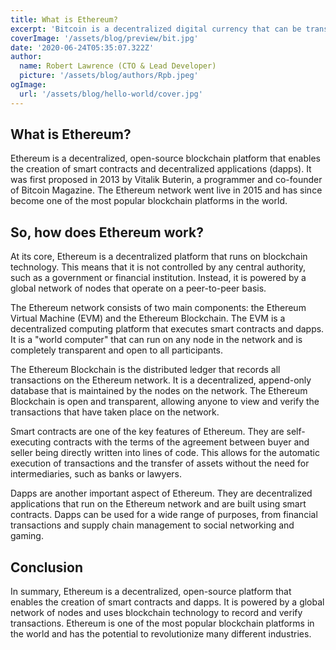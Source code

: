 ```yaml
---
title: What is Ethereum?
excerpt: 'Bitcoin is a decentralized digital currency that can be transferred on the peer-to-peer bitcoin network. Bitcoin transactions are verified by network nodes through cryptography and recorded in a public distributed ledger called a blockchain. ...'
coverImage: '/assets/blog/preview/bit.jpg'
date: '2020-06-24T05:35:07.322Z'
author: 
  name: Robert Lawrence (CTO & Lead Developer)
  picture: '/assets/blog/authors/Rpb.jpeg'
ogImage:
  url: '/assets/blog/hello-world/cover.jpg'
---
```


## What is Ethereum?

Ethereum is a decentralized, open-source blockchain platform that enables the creation of smart contracts and decentralized applications (dapps). It was first proposed in 2013 by Vitalik Buterin, a programmer and co-founder of Bitcoin Magazine. The Ethereum network went live in 2015 and has since become one of the most popular blockchain platforms in the world.

## So, how does Ethereum work?

At its core, Ethereum is a decentralized platform that runs on blockchain technology. This means that it is not controlled by any central authority, such as a government or financial institution. Instead, it is powered by a global network of nodes that operate on a peer-to-peer basis.

The Ethereum network consists of two main components: the Ethereum Virtual Machine (EVM) and the Ethereum Blockchain. The EVM is a decentralized computing platform that executes smart contracts and dapps. It is a "world computer" that can run on any node in the network and is completely transparent and open to all participants.

The Ethereum Blockchain is the distributed ledger that records all transactions on the Ethereum network. It is a decentralized, append-only database that is maintained by the nodes on the network. The Ethereum Blockchain is open and transparent, allowing anyone to view and verify the transactions that have taken place on the network.

Smart contracts are one of the key features of Ethereum. They are self-executing contracts with the terms of the agreement between buyer and seller being directly written into lines of code. This allows for the automatic execution of transactions and the transfer of assets without the need for intermediaries, such as banks or lawyers.

Dapps are another important aspect of Ethereum. They are decentralized applications that run on the Ethereum network and are built using smart contracts. Dapps can be used for a wide range of purposes, from financial transactions and supply chain management to social networking and gaming.

## Conclusion
In summary, Ethereum is a decentralized, open-source platform that enables the creation of smart contracts and dapps. It is powered by a global network of nodes and uses blockchain technology to record and verify transactions. Ethereum is one of the most popular blockchain platforms in the world and has the potential to revolutionize many different industries.
